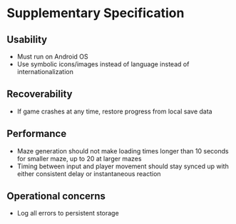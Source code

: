 # Supplementary Specification

## Usability
- Must run on Android OS
- Use symbolic icons/images instead of language instead of internationalization
## Recoverability
- If game crashes at any time, restore progress from local save data
## Performance
- Maze generation should not make loading times longer than 10 seconds for smaller maze, up to 20 at larger mazes
- Timing between input and player movement should stay synced up with either consistent delay or instantaneous reaction
## Operational concerns
- Log all errors to persistent storage